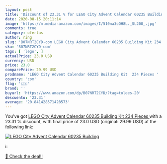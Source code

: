 ```yaml
---
layout: post
title: 'Discount of 23.31 % for LEGO City Advent Calendar 60235 Building'
date: 2020-08-15 20:11:14
image: 'https://m.media-amazon.com/images/I/510na3oOH8L._SL200_.jpg'
comments: true
category: ofertas
author: ring
slug: 'B07NRT2CYD-com LEGO City Advent Calendar 60235 Building Kit 234 Pieces'
sku: 'B07NRT2CYD-com'
tags: [ 'lego', ]
actualPrice: 23.0 USD
currency: USD
price: 23.0
comparePrice: 29.99 USD
prodname: 'LEGO City Advent Calendar 60235 Building Kit  234 Pieces '
country: 'com'
flag: '🇺🇸'
brand: ''
buyurl: 'https://www.amazon.com/dp/B07NRT2CYD/?tag=tolees-20'
descuento: '23.31'
average: '20.841428571428573'
---
```


You've got [LEGO City Advent Calendar 60235 Building Kit  234 Pieces ](https://www.amazon.com/dp/B07NRT2CYD/?tag=tolees-20) with a  23.31 % discount, with final price of 23.0 USD (original: 29.99 USD) at the following link:

[![LEGO City Advent Calendar 60235 Building](https://m.media-amazon.com/images/I/510na3oOH8L._SL200_.jpg)](https://www.amazon.com/dp/B07NRT2CYD/?tag=tolees-20)

ℹ️:


[🛒 Check the deal!!](https://www.amazon.com/dp/B07NRT2CYD/?tag=tolees-20)
